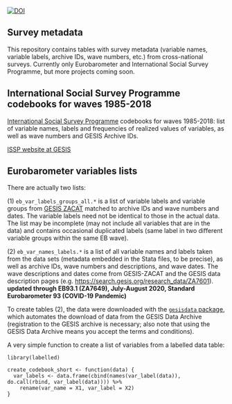 <!-- badges: start -->
[![DOI](https://zenodo.org/badge/DOI/10.5281/zenodo.4049816.svg)](https://doi.org/10.5281/zenodo.4049816)
<!-- badges: end -->

## Survey metadata

This repository contains tables with survey metadata (variable names, variable labels, archive IDs, wave numbers, etc.) from cross-national surveys. Currently only Eurobarometer and International Social Survey Programme, but more projects coming soon. 


## International Social Survey Programme codebooks for waves 1985-2018

[International Social Survey Programme](http://w.issp.org/menu-top/home/) codebooks for waves 1985-2018: list of variable names, labels and frequencies of realized values of variables, as well as wave numbers and GESIS Archive IDs.

[ISSP website at GESIS](https://www.gesis.org/en/issp/home)

## Eurobarometer variables lists

There are actually two lists:

(1) `eb_var_labels_groups_all.*` is a list of variable labels and variable groups from [GESIS ZACAT](https://zacat.gesis.org/webview/) matched to archive IDs and wave numbers and dates. The variable labels need not be identical to those in the actual data. The list may be incomplete (may not include all variables that are in the data) and contains occasional duplicated labels (same label in two different variable groups within the same EB wave).

(2) `eb_var_names_labels.*` is a list of all variable names and labels taken from the data sets (metadata embedded in the Stata files, to be precise), as well as archive IDs, wave numbers and descriptions, and wave dates. The wave descriptions and dates come from GESIS-ZACAT and the GESIS data description pages (e.g. https://search.gesis.org/research_data/ZA7601). 
**updated through EB93.1 (ZA7649), July-August 2020, Standard Eurobarometer 93 (COVID-19 Pandemic)**

To create tables (2), the data were downloaded with the [`gesisdata` package](https://github.com/fsolt/gesisdata), which automates the download of data from the GESIS Data Archive (registration to the GESIS archive is necessary; also note that using the GESIS Data Archive means you accept the terms and conditions).

A very simple function to create a list of variables from a labelled data table:

```
library(labelled)

create_codebook_short <- function(data) {
  var_labels <- data.frame(cbind(names(var_label(data)), do.call(rbind, var_label(data)))) %>%
    rename(var_name = X1, var_label = X2)
}
```

